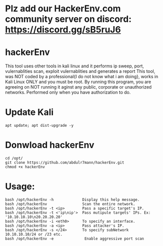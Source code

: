 
# Plz add our HackerEnv.com community server on discord: https://discord.gg/sB5ruJ6

# hackerEnv
This tool uses other tools in kali linux and it performs ip sweep, port, vulernablities scan, exploit vulernablities and generates a report
This tool, was NOT coded by a professional{I do not know what i am doing}, works in Kali Linux ONLY and you must be root.
By running this program, you are agreeing on NOT running it aginst any public, corporate or unauthorized networks.
Performed only when you have authorization to do.
# Update Kali
```
apt update; apt dist-upgrade -y
```
# Donwload hackerEnv
```
cd /opt/
git clone https://github.com/abdulr7mann/hackerEnv.git
chmod +x hackerEnv
```

# Usage:
```
bash /opt/hackerEnv -h             Display this help message.
bash /opt/hackerEnv                Scan the entire network.
bash /opt/hackerEnv -t <ip>        Pass a specific target's IP.
bash /opt/hackerEnv -t <'ip\nip'>  Pass mutipule targets' IPs. Ex: '10.10.10.10\n20.20.20.20'
bash /opt/hackerEnv -i <eth0>      To specify an interface.
bash /opt/hackerEnv -a <ip>        Pass attacker's IP.
bash /opt/hackerEnv -s </24>       To specify subNetwork 10.10.10.10/24 or /23 etc.
bash /opt/hackerEnv -e              Enable aggressive port scan
```
